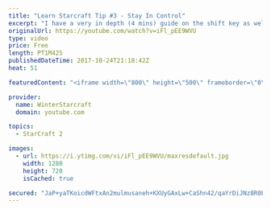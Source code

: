 ```yaml
---
title: "Learn Starcraft Tip #3 - Stay In Control"
excerpt: "I have a very in depth (4 mins) guide on the shift key as well here https://www.youtube.com/watch?v=7x9pHr544oY"
originalUrl: https://youtube.com/watch?v=iFl_pEE9WVU
type: video
price: Free
length: PT1M42S
publishedDateTime: 2017-10-24T21:18:42Z
heat: 51

featuredContent: "<iframe width=\"800\" height=\"500\" frameborder=\"0\" src=\"https://www.youtube.com/embed/iFl_pEE9WVU\" allow=\"accelerometer; autoplay; encrypted-media; gyroscope; picture-in-picture\" allowfullscreen></iframe>"

provider:
  name: WinterStarcraft
  domain: youtube.com

topics:
  - StarCraft 2

images:
  - url: https://i.ytimg.com/vi/iFl_pEE9WVU/maxresdefault.jpg
    width: 1280
    height: 720
    isCached: true

secured: "JaP+yaTKoicdWFtxAn2mulmusaneh+KXUyGAxLw+CaShn42/qaYrDiJNz8R0ER/4V+zWXD2ux1fCH0J7XbxG8KwUiwLWOlkBKxXSWsFBuJpqfwG9uRzHE0qpo6uBBGuJFmZuC5IxFkB/7ah/9bwm0gNzcTeRKmZstzggECZa+hj99ImkpvFXh9V2HP68a648hSJ/L5cURYMhpERik/6+RN2+A+KGL654K0HlfdGzW+b8bsRVuUjvxH9BByAn4VGf2fcpIrulGtUlwO8OaTQlW2MnFB2QkGL+Xqt1agbQ0qkLeMJuLqn/zObWSOGTkdA4W4AGYvfd5pbB/5ILX72Kh7Y4vdqZPprnhkafdOkRhcsJqIvpVE4JuMc3BOemudy3fPaUmf25jqILf73J+H+vIpyC+sAIIX0buxslDq2tqoY=;f1P8cUNHDKOcHqXJCxqT9w=="
---
```


